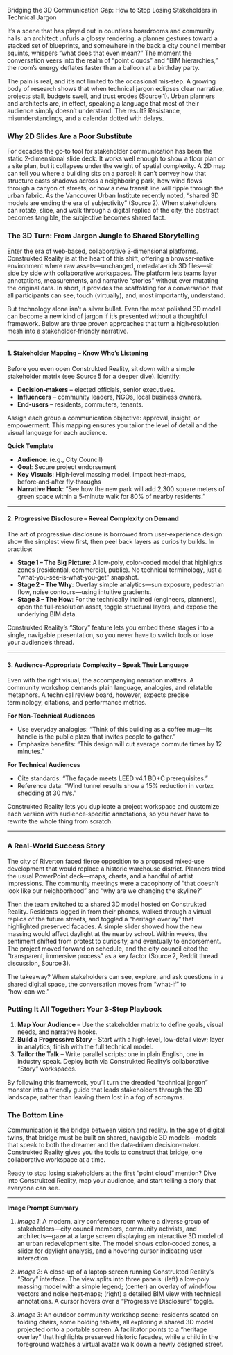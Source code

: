 Bridging the 3D Communication Gap: How to Stop Losing Stakeholders in Technical Jargon  

It’s a scene that has played out in countless boardrooms and community halls: an architect unfurls a glossy rendering, a planner gestures toward a stacked set of blueprints, and somewhere in the back a city council member squints, whispers “what does that even mean?” The moment the conversation veers into the realm of “point clouds” and “BIM hierarchies,” the room’s energy deflates faster than a balloon at a birthday party.  

The pain is real, and it’s not limited to the occasional mis‑step. A growing body of research shows that when technical jargon eclipses clear narrative, projects stall, budgets swell, and trust erodes (Source 1). Urban planners and architects are, in effect, speaking a language that most of their audience simply doesn’t understand. The result? Resistance, misunderstandings, and a calendar dotted with delays.  

### Why 2D Slides Are a Poor Substitute  

For decades the go‑to tool for stakeholder communication has been the static 2‑dimensional slide deck. It works well enough to show a floor plan or a site plan, but it collapses under the weight of spatial complexity. A 2D map can tell you where a building sits on a parcel; it can’t convey how that structure casts shadows across a neighboring park, how wind flows through a canyon of streets, or how a new transit line will ripple through the urban fabric. As the Vancouver Urban Institute recently noted, “shared 3D models are ending the era of subjectivity” (Source 2). When stakeholders can rotate, slice, and walk through a digital replica of the city, the abstract becomes tangible, the subjective becomes shared fact.  

### The 3D Turn: From Jargon Jungle to Shared Storytelling  

Enter the era of web‑based, collaborative 3‑dimensional platforms. Construkted Reality is at the heart of this shift, offering a browser‑native environment where raw assets—unchanged, metadata‑rich 3D files—sit side by side with collaborative workspaces. The platform lets teams layer annotations, measurements, and narrative “stories” without ever mutating the original data. In short, it provides the scaffolding for a conversation that all participants can see, touch (virtually), and, most importantly, understand.  

But technology alone isn’t a silver bullet. Even the most polished 3D model can become a new kind of jargon if it’s presented without a thoughtful framework. Below are three proven approaches that turn a high‑resolution mesh into a stakeholder‑friendly narrative.  

---

#### 1. Stakeholder Mapping – Know Who’s Listening  

Before you even open Construkted Reality, sit down with a simple stakeholder matrix (see Source 5 for a deeper dive). Identify:  

- **Decision‑makers** – elected officials, senior executives.  
- **Influencers** – community leaders, NGOs, local business owners.  
- **End‑users** – residents, commuters, tenants.  

Assign each group a communication objective: approval, insight, or empowerment. This mapping ensures you tailor the level of detail and the visual language for each audience.  

**Quick Template**  
- **Audience**: (e.g., City Council)  
- **Goal**: Secure project endorsement  
- **Key Visuals**: High‑level massing model, impact heat‑maps, before‑and‑after fly‑throughs  
- **Narrative Hook**: “See how the new park will add 2,300 square meters of green space within a 5‑minute walk for 80% of nearby residents.”  

---

#### 2. Progressive Disclosure – Reveal Complexity on Demand  

The art of progressive disclosure is borrowed from user‑experience design: show the simplest view first, then peel back layers as curiosity builds. In practice:  

- **Stage 1 – The Big Picture**: A low‑poly, color‑coded model that highlights zones (residential, commercial, public). No technical terminology, just a “what‑you‑see‑is‑what‑you‑get” snapshot.  
- **Stage 2 – The Why**: Overlay simple analytics—sun exposure, pedestrian flow, noise contours—using intuitive gradients.  
- **Stage 3 – The How**: For the technically inclined (engineers, planners), open the full‑resolution asset, toggle structural layers, and expose the underlying BIM data.  

Construkted Reality’s “Story” feature lets you embed these stages into a single, navigable presentation, so you never have to switch tools or lose your audience’s thread.  

---

#### 3. Audience‑Appropriate Complexity – Speak Their Language  

Even with the right visual, the accompanying narration matters. A community workshop demands plain language, analogies, and relatable metaphors. A technical review board, however, expects precise terminology, citations, and performance metrics.  

**For Non‑Technical Audiences**  
- Use everyday analogies: “Think of this building as a coffee mug—its handle is the public plaza that invites people to gather.”  
- Emphasize benefits: “This design will cut average commute times by 12 minutes.”  

**For Technical Audiences**  
- Cite standards: “The façade meets LEED v4.1 BD+C prerequisites.”  
- Reference data: “Wind tunnel results show a 15% reduction in vortex shedding at 30 m/s.”  

Construkted Reality lets you duplicate a project workspace and customize each version with audience‑specific annotations, so you never have to rewrite the whole thing from scratch.  

---

### A Real‑World Success Story  

The city of Riverton faced fierce opposition to a proposed mixed‑use development that would replace a historic warehouse district. Planners tried the usual PowerPoint deck—maps, charts, and a handful of artist impressions. The community meetings were a cacophony of “that doesn’t look like our neighborhood” and “why are we changing the skyline?”  

Then the team switched to a shared 3D model hosted on Construkted Reality. Residents logged in from their phones, walked through a virtual replica of the future streets, and toggled a “heritage overlay” that highlighted preserved facades. A simple slider showed how the new massing would affect daylight at the nearby school. Within weeks, the sentiment shifted from protest to curiosity, and eventually to endorsement. The project moved forward on schedule, and the city council cited the “transparent, immersive process” as a key factor (Source 2, Reddit thread discussion, Source 3).  

The takeaway? When stakeholders can see, explore, and ask questions in a shared digital space, the conversation moves from “what‑if” to “how‑can‑we.”  

### Putting It All Together: Your 3‑Step Playbook  

1. **Map Your Audience** – Use the stakeholder matrix to define goals, visual needs, and narrative hooks.  
2. **Build a Progressive Story** – Start with a high‑level, low‑detail view; layer in analytics; finish with the full technical model.  
3. **Tailor the Talk** – Write parallel scripts: one in plain English, one in industry speak. Deploy both via Construkted Reality’s collaborative “Story” workspaces.  

By following this framework, you’ll turn the dreaded “technical jargon” monster into a friendly guide that leads stakeholders through the 3D landscape, rather than leaving them lost in a fog of acronyms.  

### The Bottom Line  

Communication is the bridge between vision and reality. In the age of digital twins, that bridge must be built on shared, navigable 3D models—models that speak to both the dreamer and the data‑driven decision‑maker. Construkted Reality gives you the tools to construct that bridge, one collaborative workspace at a time.  

Ready to stop losing stakeholders at the first “point cloud” mention? Dive into Construkted Reality, map your audience, and start telling a story that everyone can see.  

---  

**Image Prompt Summary**  

1. *Image 1*: A modern, airy conference room where a diverse group of stakeholders—city council members, community activists, and architects—gaze at a large screen displaying an interactive 3D model of an urban redevelopment site. The model shows color‑coded zones, a slider for daylight analysis, and a hovering cursor indicating user interaction.  

2. *Image 2*: A close‑up of a laptop screen running Construkted Reality’s “Story” interface. The view splits into three panels: (left) a low‑poly massing model with a simple legend; (center) an overlay of wind‑flow vectors and noise heat‑maps; (right) a detailed BIM view with technical annotations. A cursor hovers over a “Progressive Disclosure” toggle.  

3. *Image 3*: An outdoor community workshop scene: residents seated on folding chairs, some holding tablets, all exploring a shared 3D model projected onto a portable screen. A facilitator points to a “heritage overlay” that highlights preserved historic facades, while a child in the foreground watches a virtual avatar walk down a newly designed street.  

